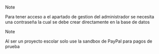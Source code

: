 > [!NOTE]
Para tener acceso a el apartado de gestion del administrador se necesita una contraseña la cual se debe crear directamente en la base de datos

> [!NOTE]
Al ser un proyecto escolar solo use la sandbox de PayPal para pagos de prueba